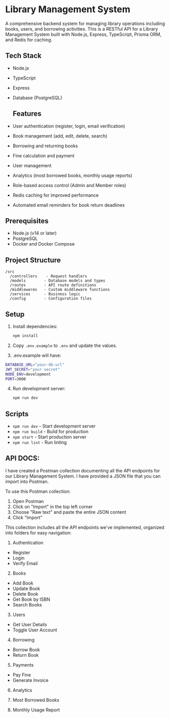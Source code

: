 # Library Management System

A comprehensive backend system for managing library operations including books, users, and borrowing activities.
This is a RESTful API for a Library Management System built with Node.js, Express, TypeScript, Prisma ORM, and Redis for caching.

## Tech Stack

- Node.js
- TypeScript
- Express
- Database (PostgreSQL)

  ## Features

- User authentication (register, login, email verification)
- Book management (add, edit, delete, search)
- Borrowing and returning books
- Fine calculation and payment
- User management
- Analytics (most borrowed books, monthly usage reports)
- Role-based access control (Admin and Member roles)
- Redis caching for improved performance
-  Automated email reminders for book return deadlines

## Prerequisites

- Node.js (v14 or later)
- PostgreSQL
- Docker and Docker Compose

## Project Structure

```
/src
  /controllers    - Request handlers
  /models        - Database models and types
  /routes        - API route definitions
  /middlewares   - Custom middleware functions
  /services      - Business logic
  /config        - Configuration files
```

## Setup

1. Install dependencies:
   ```bash
   npm install
   ```

2. Copy `.env.example` to `.env` and update the values.


4.  .env.example will have:
```bash
DATABASE_URL="your-db-url"
JWT_SECRET="your secret"
NODE_ENV=development
PORT=3000
   ```

4. Run development server:
   ```bash
   npm run dev
   ```

## Scripts

- `npm run dev` - Start development server
- `npm run build` - Build for production
- `npm start` - Start production server
- `npm run lint` - Run linting

## API DOCS:
I have created a Postman collection documenting all the API endpoints for our Library Management System. I have  provided  a JSON file that you can import into Postman.



To use this Postman collection:

1. Open Postman
2. Click on "Import" in the top left corner
3. Choose "Raw text" and paste the entire JSON content
4. Click "Import"


This collection includes all the API endpoints we've implemented, organized into folders for easy navigation:

1. Authentication

- Register
- Login
- Verify Email



2. Books

- Add Book
- Update Book
- Delete Book
- Get Book by ISBN
- Search Books



3. Users

- Get User Details
- Toggle User Account



4. Borrowing

- Borrow Book
- Return Book



5. Payments

- Pay Fine
- Generate Invoice


6. Analytics

1. Most Borrowed Books
2. Monthly Usage Report
